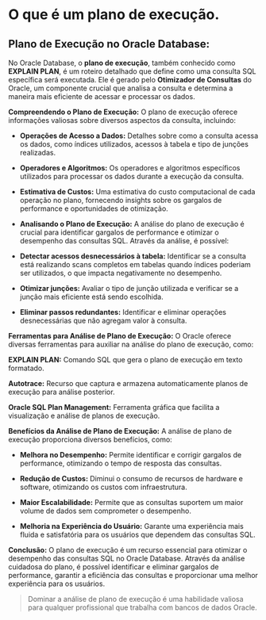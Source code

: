 # O que é um plano de execução.

## Plano de Execução no Oracle Database: 
No Oracle Database, o **plano de execução**, também conhecido como **EXPLAIN PLAN**, é um roteiro detalhado que define como uma consulta SQL específica será executada. Ele é gerado pelo **Otimizador de Consultas** do Oracle, um componente crucial que analisa a consulta e determina a maneira mais eficiente de acessar e processar os dados.

**Compreendendo o Plano de Execução:**
O plano de execução oferece informações valiosas sobre diversos aspectos da consulta, incluindo:

 - **Operações de Acesso a Dados:** Detalhes sobre como a consulta acessa os dados, como índices utilizados, acessos à tabela e tipo de junções realizadas.

 - **Operadores e Algoritmos:** Os operadores e algoritmos específicos utilizados para processar os dados durante a execução da consulta.

 - **Estimativa de Custos:** Uma estimativa do custo computacional de cada operação no plano, fornecendo insights sobre os gargalos de performance e oportunidades de otimização.


- **Analisando o Plano de Execução:** A análise do plano de execução é crucial para identificar gargalos de performance e otimizar o desempenho das consultas SQL. Através da análise, é possível:

- **Detectar acessos desnecessários à tabela:** Identificar se a consulta está realizando scans completos em tabelas quando índices poderiam ser utilizados, o que impacta negativamente no desempenho.

- **Otimizar junções:** Avaliar o tipo de junção utilizada e verificar se a junção mais eficiente está sendo escolhida.

- **Eliminar passos redundantes:** Identificar e eliminar operações desnecessárias que não agregam valor à consulta.


**Ferramentas para Análise de Plano de Execução:**
O Oracle oferece diversas ferramentas para auxiliar na análise do plano de execução, como:

**EXPLAIN PLAN:** Comando SQL que gera o plano de execução em texto formatado.

**Autotrace:** Recurso que captura e armazena automaticamente planos de execução para análise posterior.

**Oracle SQL Plan Management:** Ferramenta gráfica que facilita a visualização e análise de planos de execução.


**Benefícios da Análise de Plano de Execução:**
A análise de plano de execução proporciona diversos benefícios, como:

- **Melhora no Desempenho:** Permite identificar e corrigir gargalos de performance, otimizando o tempo de resposta das consultas.

- **Redução de Custos:** Diminui o consumo de recursos de hardware e software, otimizando os custos com infraestrutura.

- **Maior Escalabilidade:** Permite que as consultas suportem um maior volume de dados sem comprometer o desempenho.

- **Melhoria na Experiência do Usuário:** Garante uma experiência mais fluida e satisfatória para os usuários que dependem das consultas SQL.


**Conclusão:**
O plano de execução é um recurso essencial para otimizar o desempenho das consultas SQL no Oracle Database. Através da análise cuidadosa do plano, é possível identificar e eliminar gargalos de performance, garantir a eficiência das consultas e proporcionar uma melhor experiência para os usuários.

> Dominar a análise de plano de execução é uma habilidade valiosa para qualquer profissional que trabalha com bancos de dados Oracle.